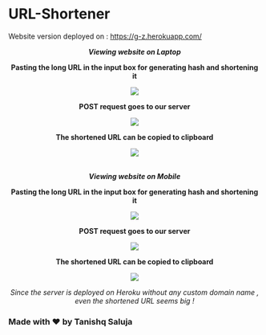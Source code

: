# URL-Shortener

Website version deployed on : https://g-z.herokuapp.com/
<br>
<p align="center">
  <i><b>Viewing website on Laptop</b></i>
</p> 

<p align="center">
  <b>Pasting the long URL in the input box for generating hash and shortening it</b>
</p> 
<p align="center">
  <img src="https://user-images.githubusercontent.com/35667308/52449918-f773ea80-2b5e-11e9-9ef7-ff53b509aeb1.png"  
</p>
  
<br>
<p align="center">
  <b>POST request goes to our server</b>
</p> 
<p align="center">
  <img src="https://user-images.githubusercontent.com/35667308/52449923-fc389e80-2b5e-11e9-8707-ddc8ebfde197.png"  
</p>

<br>
<p align="center">
  <b>The shortened URL can be copied to clipboard</b>
</p> 
<p align="center">
  <img src="https://user-images.githubusercontent.com/35667308/52449928-fe026200-2b5e-11e9-9886-d2d9cc0ed427.png"  
</p>

<br>

<br>
<p align="center">
  <i><b>Viewing website on Mobile</b></i>
</p> 

<p align="center">
  <b>Pasting the long URL in the input box for generating hash and shortening it</b>
</p> 
<p align="center">
  <img src="https://user-images.githubusercontent.com/35667308/52449906-f216a000-2b5e-11e9-99cc-8728776032c0.png"  
</p>
  
<br>
<p align="center">
  <b>POST request goes to our server</b>
</p> 
<p align="center">
  <img src="https://user-images.githubusercontent.com/35667308/52449912-f3e06380-2b5e-11e9-879d-5e25bbb4557a.png"  
</p>

<br>
<p align="center">
  <b>The shortened URL can be copied to clipboard</b>
</p> 
<p align="center">
  <img src="https://user-images.githubusercontent.com/35667308/52449915-f5aa2700-2b5e-11e9-8e99-6e52f9584c32.png"  
</p>

<br>
<p align="center">
  <i>Since the server is deployed on Heroku without any custom domain name , even the shortened URL seems big !</i>
</p> 


### Made with :heart: by Tanishq Saluja





